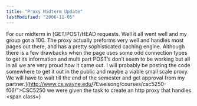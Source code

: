 ```yaml
---
title: "Proxy Midterm Update"
lastModified: "2006-11-05"
---
```


For our midterm in [GET/POST/HEAD requests. Well it all went well and my group got a 100. The proxy actually preforms very well and handles most pages out there, and has a pretty sophisticated caching engine. Although there is a few drawbacks when the page uses some odd connection types to get its information and multi part POST’s don’t seem to be working but all in all we are very proud how it came out. I will probably be posting the code somewhere to get it out in the public and maybe a viable small scale proxy. We will have to wait till the end of the semester and get approval from my partner.](http://www.cs.wayne.edu/<span>7Eweisong/courses/csc5250-f06/”>CSC5250</a> we were given the task to create an http proxy that handles <span class=)
